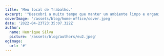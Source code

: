 ```yaml
---
title: 'Meu local de Trabalho.'
excerpt: '"Descobri a muito tempo que manter um ambiente limpo e organizado influência diretamente no meu trabalho e estudo".'
coverImage: '/assets/blog/home-office/cover.jpeg'
date: '2022-04-23T23:35:07.322Z'
author:
  name: Henrique Silva
  picture: '/assets/blog/authors/eu2.jpeg'
ogImage:
  url: '#'
---
```


